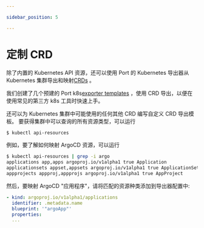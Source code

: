 ```yaml
---

sidebar_position: 5

---
```


# 定制 CRD

除了内置的 Kubernetes API 资源，还可以使用 Port 的 Kubernetes 导出器从 Kubernetes 集群导出和映射[CRDs](https://kubernetes.io/docs/concepts/extend-kubernetes/api-extension/custom-resources/) 。

我们创建了几个预建的 Port k8s[exporter templates](./templates/) ，使用 CRD 导出，以便在使用常见的第三方 k8s 工具时快速上手。

还可以为 Kubernetes 集群中可能使用的任何其他 CRD 编写自定义 CRD 导出模板。 要获得集群中可以查询的所有资源类型，可以运行

```bash showLineNumbers
$ kubectl api-resources
```

例如，要了解如何映射 ArgoCD 资源，可以运行

```bash showLineNumbers
$ kubectl api-resources | grep -i argo
applications app,apps argoproj.io/v1alpha1 true Application
applicationsets appset,appsets argoproj.io/v1alpha1 true ApplicationSet
appprojects appproj,appprojs argoproj.io/v1alpha1 true AppProject
```

然后，要映射 ArgoCD "应用程序"，请将匹配的资源种类添加到导出器配置中: 

```yaml showLineNumbers
- kind: argoproj.io/v1alpha1/applications
  identifier: .metadata.name
  blueprint: '"argoApp"'
  properties:
  ...
```